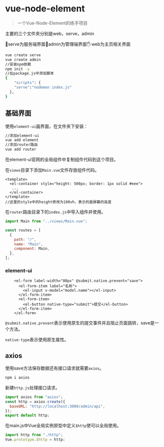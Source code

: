 # vue-node-element

> 一个Vue-Node-Element的练手项目

主要的三个文件夹分别是web，serve，admin

👋serve为服务端界面🤚admin为管理端界面🖐web为主页相关界面

```bash
vue create serve
vue create admin
//安装npm依赖
npm init -y
//在package.js中添加脚本
{
    "scripts": {
    "serve":"nodemon index.js"
  },
}
```

## 基础界面

使用`element-ui`画界面，在文件夹下安装：

```bash
//添加element-ui
vue add element
//添加router路由
vue add router
```

在element-ui官网的全局组件中复制组件代码到这个项目。

在`views`目录下添加`Main.vue`文件存放组件代码。

```vue
<template>
  <el-container style="height: 500px; border: 1px solid #eee">
   ...
  </el-container>
</template>
//这里的style中的height修改为100vh，表示的是屏幕的高度
```

在`router`路由目录下的`index.js`中导入组件并使用。

```js
import Main from "../views/Main.vue";

const routes = [
  {
    path: "/",
    name: "Main",
    component: Main,
  }, 
];
```

### element-ui

```vue
    <el-form label-width="80px" @submit.native.prevent="save">
      <el-form-item label="名称">
        <el-input v-model="model.name"></el-input>
      </el-form-item>
      <el-form-item>
        <el-button native-type="submit">提交</el-button>
      </el-form-item>
    </el-form>
```

`@submit.native.prevent`表示使用原生的提交事件并且阻止页面跳转，save是一个方法。

`native-type`表示使用原生属性。

## axios

使用save方法保存数据还有接口请求就需要`axios`。

```bash
npm i axios
```

新建`http.js`处理接口请求。

```js
import axios from "axios";
const http = axios.create({
  baseURL: "http://localhost:3000/admin/api",
});
export default http;
```

在main.js中Vue全局实例原型中定义`$http`使可以全局使用。

```js
import http from "./http"; 
Vue.prototype.$http = http;
```

